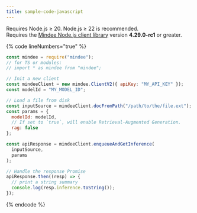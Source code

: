 ```yaml
---
title: sample-code-javascript
---
```


Requires Node.js ≥ 20. Node.js ≥ 22 is recommended.\
Requires the [Mindee Node.js client library](https://www.npmjs.com/package/mindee/v/4.29.0-rc1) version **4.29.0-rc1** or greater.

{% code lineNumbers="true" %}
```javascript
const mindee = require("mindee");
// for TS or modules:
// import * as mindee from "mindee";

// Init a new client
const mindeeClient = new mindee.ClientV2({ apiKey: "MY_API_KEY" });
const modelId = "MY_MODEL_ID";

// Load a file from disk
const inputSource = mindeeClient.docFromPath("/path/to/the/file.ext");
const params = {
  modelId: modelId,
  // If set to `true`, will enable Retrieval-Augmented Generation.
  rag: false
};

const apiResponse = mindeeClient.enqueueAndGetInference(
  inputSource,
  params
);

// Handle the response Promise
apiResponse.then((resp) => {
  // print a string summary
  console.log(resp.inference.toString());
});
```
{% endcode %}
